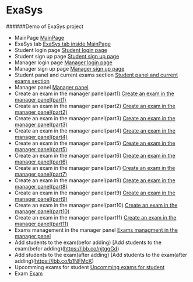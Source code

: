 # ExaSys
######Demo of ExaSys project
* MainPage [MainPage](https://ibb.co/CMvB1Ts)
* ExaSys tab [ExaSys tab inside MainPage](https://ibb.co/Jx4RGxf)
* Student login page [Student login page](https://ibb.co/1nX0nxH)
* Student sign up page [Student sign up page](https://ibb.co/DV9NR4M)
* Manager login page [Manager login page](https://ibb.co/897ynK6)
* Manager sign up page [Manager sign up page](https://ibb.co/0yZ22Lt)
* Student panel and current exams section [Student panel and current exams section](https://ibb.co/QH2Z4dV)
* Manager panel [Manager panel]()
* Create an exam in the manager panel(part1) [Create an exam in the manager panel(part1)](https://ibb.co/JrhPYqP)
* Create an exam in the manager panel(part2) [Create an exam in the manager panel(part2)](https://ibb.co/N6J76FL)
* Create an exam in the manager panel(part3) [Create an exam in the manager panel(part3)](https://ibb.co/c6sjtWz)
* Create an exam in the manager panel(part4) [Create an exam in the manager panel(part4)](https://ibb.co/LpghN18)
* Create an exam in the manager panel(part5) [Create an exam in the manager panel(part5)](https://ibb.co/SdcFh4p)
* Create an exam in the manager panel(part6) [Create an exam in the manager panel(part6)](https://ibb.co/pLsMT07)
* Create an exam in the manager panel(part7) [Create an exam in the manager panel(part7)](https://ibb.co/4Wtcsc9)
* Create an exam in the manager panel(part8) [Create an exam in the manager panel(part8)](https://ibb.co/0QNPdZP)
* Create an exam in the manager panel(part9) [Create an exam in the manager panel(part9)](https://ibb.co/z57cPLG)
* Create an exam in the manager panel(part10) [Create an exam in the manager panel(part10)](https://ibb.co/dM9R7hd)
* Create an exam in the manager panel(part11) [Create an exam in the manager panel(part11)](https://ibb.co/L6L9ZZq)
* Exams management in the manager panel [Exams managment in the manager panel](https://ibb.co/b1NFMcK)
* Add students to the exam(befor adding) [Add students to the exam(befor adding)(https://ibb.co/njtggGd)
* Add students to the exam(after adding) [Add students to the exam(after adding)(https://ibb.co/b1NFMcK)
* Upcomming exams for student [Upcomming exams for student](https://ibb.co/9p673wD)
* Exam [Exam](https://ibb.co/hLrwYzW)
